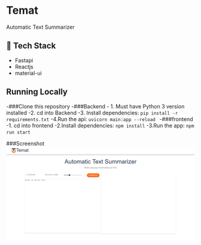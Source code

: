 # Temat
Automatic Text Summarizer
## 🚀 Tech Stack
* Fastapi
* Reactjs
* material-ui
## Running Locally
 -###Clone this repository
 -###Backend
    - 1. Must have Python 3 version  installed 
    -2. cd into Backend
    -3. Install dependencies: `pip install -r requirements.txt`
  -4.Run the api: `uvicorn main:app --reload `
 -###frontend
    -1. cd into frontend
    -2.Install dependencies: `npm install`
    -3.Run the app:  `npm run start`
 
 ###Screenshot
 ![](https://github.com/moamin4so/Temat/blob/main/frontend/src/images/screenshort1.png?raw=true?raw=trues=200)
 

